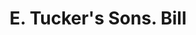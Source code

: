 ---
doi: 10.7916/D8C267F4
date_other: '1880'
date_other_textual: 1880-1889
form: printed ephemera
genre:
- Invoices
name:
- E. Tucker's Sons
object_in_context_url: https://biggert.cul.columbia.edu/items/view/ave_biggert_00071
subject_hierarchical_geographic:
- Hartford, Connecticut, United States
subject_name:
- E. Tucker's Sons
title: E. Tucker's Sons. Bill
sort_title: E. Tucker's Sons. Bill
call_number: ave_biggert_00071
coordinates:
- 41.7625,-72.67416666666666
pid: ave_biggert_00071
identifiers: ave_biggert_00071
thumbnail: https://derivativo-2.library.columbia.edu/iiif/2/ldpd:342765/full/!256,256/0/native.jpg
permalink: /biggert/ave_biggert_00071/
layout: iiif-image-page
---